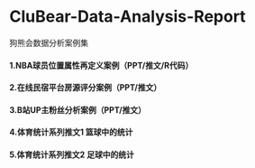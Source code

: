 # CluBear-Data-Analysis-Report
狗熊会数据分析案例集
#### 1.NBA球员位置属性再定义案例（PPT/推文/R代码）
#### 2.在线民宿平台房源评分案例（PPT/推文） 
#### 3.B站UP主粉丝分析案例（PPT/推文）
#### 4.体育统计系列推文1 篮球中的统计
#### 5.体育统计系列推文2 足球中的统计
